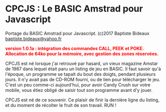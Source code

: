 # CPCJS : Le BASIC Amstrad pour Javascript
Portage du BASIC Amstrad pour Javascript.
(c)2017 Baptiste Bideaux
baptiste.bideaux@yahoo.fr
<p>
<font color="#FF0000"><b>version 1.0.1a : intégration des commandes CALL, PEEK et POKE. Allocation de 64ko pour la mémoire, avec gestion des zones réservées.</b></font>
</p>
<p>CPCJS est né lorsque j'ai retrouvé par hasard, un vieux magazine Amstar de 1987 dans lequel était paru un listing de jeu en BASIC. Il faut savoir qu'à l'époque, un programme se tapait du bout des doigts, pendant plusieurs jours. Il n'y avait pas de CD-ROM fourni, ou de lien pour télécharger le jeu. C'est un peu comme-ci aujourd'hui, pour avoir Candy Crush sur votre mobile, vous étiez obligé de saisir tout son programme avant d'y jouer.</p>

<p>CPCJS est né de ce souvenir. Ce plaisir de finir la dernière ligne du listing, et du moment de récolter le fruit de son travail. RUN !
